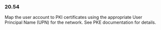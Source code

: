 
### 20.54  
Map the user account to PKI certificates using the appropriate User Principal Name (UPN) for the network. See PKE documentation for details. 